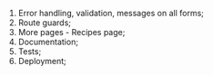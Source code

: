 1. Error handling, validation, messages on all forms;
2. Route guards;
3. More pages - Recipes page; 
4. Documentation;
5. Tests;
6. Deployment;